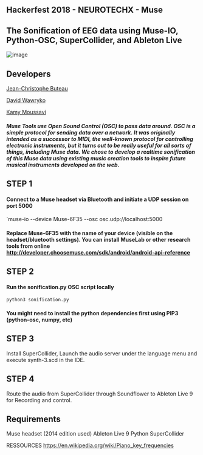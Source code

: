 ## Hackerfest 2018 - NEUROTECHX - Muse
## The Sonification of EEG data using Muse-IO, Python-OSC, SuperCollider, and Ableton Live

![image](https://github.com/digitalfabric92/hackerfest-muse/raw/master/muse-final.png)

## Developers
[Jean-Christophe Buteau](https://github.com/trotrem)

[David Wawryko](https://github.com/digitalfabric92)

[Kamy Moussavi](https://github.com/ogKamy)

#####  Muse Tools use Open Sound Control (OSC) to pass data around. OSC is a simple protocol for sending data over a network. It was originally intended as a successor to MIDI, the well-known protocol for controlling electronic instruments, but it turns out to be really useful for all sorts of things, including Muse data. We chose to develop a realtime sonification of this Muse data using existing music creation tools to inspire future musical instruments developed on the web.

## STEP 1
#### Connect to a Muse headset via Bluetooth and initiate a UDP session on port 5000
`muse-io --device Muse-6F35 --osc osc.udp://localhost:5000
#### Replace Muse-6F35 with the name of your device (visible on the headset/bluetooth settings). You can install MuseLab or other research tools from online http://developer.choosemuse.com/sdk/android/android-api-reference

## STEP 2
#### Run the sonification.py OSC script locally
`python3 sonification.py`
#### You might need to install the python dependencies first using PIP3 (python-osc, numpy, etc)

## STEP 3
Install SuperCollider, Launch the audio server under the language menu and execute synth-3.scd in the IDE.

## STEP 4
Route the audio from SuperCollider through Soundflower to Ableton Live 9 for Recording and control.

## Requirements
Muse headset (2014 edition used)
Ableton Live 9
Python
SuperCollider

RESSOURCES
https://en.wikipedia.org/wiki/Piano_key_frequencies
